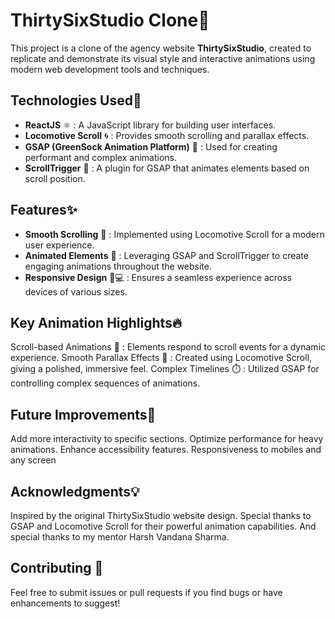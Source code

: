 # ThirtySixStudio Clone🎨 

This project is a clone of the agency website **ThirtySixStudio**, created to replicate and demonstrate 
its visual style and interactive animations using modern web development tools and techniques.

## Technologies Used🚀 

- **ReactJS** ⚛️ : A JavaScript library for building user interfaces.
- **Locomotive Scroll** 🌀 : Provides smooth scrolling and parallax effects.
- **GSAP (GreenSock Animation Platform)** 🎥 : Used for creating performant and complex animations.
- **ScrollTrigger** 🎯 : A plugin for GSAP that animates elements based on scroll position.

## Features✨ 

- **Smooth Scrolling** 🎢 : Implemented using Locomotive Scroll for a modern user experience.
- **Animated Elements** 🕺 : Leveraging GSAP and ScrollTrigger to create engaging animations throughout the website.
- **Responsive Design** 📱💻 : Ensures a seamless experience across devices of various sizes.

## Key Animation Highlights🔥

Scroll-based Animations 📜 : Elements respond to scroll events for a dynamic experience.
Smooth Parallax Effects 🌌 : Created using Locomotive Scroll, giving a polished, immersive feel.
Complex Timelines ⏱️ : Utilized GSAP for controlling complex sequences of animations.

## Future Improvements🚧 

 Add more interactivity to specific sections.
 Optimize performance for heavy animations.
 Enhance accessibility features.
 Responsiveness to mobiles and any screen
 
## Acknowledgments💡 

Inspired by the original ThirtySixStudio website design.
Special thanks to GSAP and Locomotive Scroll for their powerful animation capabilities.
And special thanks to my mentor Harsh Vandana Sharma.

##  Contributing 🤝

Feel free to submit issues or pull requests if you find bugs or have enhancements to suggest!

 
 
